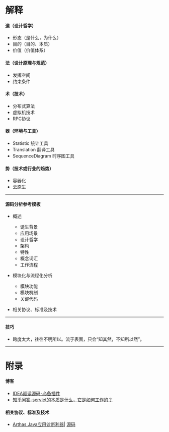 # 解释
#### 道（设计哲学）
- 形态（是什么，为什么）
- 目的（目的、本质）
- 价值（价值体系）
#### 法（设计原理与规范）
- 发挥空间
- 约束条件
#### 术（技术）
- 分布式算法
- 虚拟机技术
- RPC协议
#### 器（环境与工具）
- Statistic 统计工具
- Translation 翻译工具
- SequenceDiagram 时序图工具
#### 势（技术或行业的趋势）
- 容器化
- 云原生





***
#### 源码分析参考模板
+ 概述
    - 诞生背景
    - 应用场景
    - 设计哲学
    - 架构
    - 特性
    - 概念词汇
    - 工作流程

+ 模块化与流程化分析
    - 模块功能
    - 模块机制
    - 关键代码

+ 相关协议、标准及技术

***
#### 技巧
- 跨度太大，往往不明所以。流于表面，只会“知其然，不知所以然”。
***
# 附录
#### 博客
- [IDEA阅读源码-必备插件](https://my.oschina.net/lihua20103181/blog/4882956)
- [知乎问答-servlet的本质是什么，它是如何工作的？](https://www.zhihu.com/question/21416727)

#### 相关协议、标准及技术
- [Arthas Java应用诊断利器](https://arthas.aliyun.com/zh-cn/)| [源码](https://github.com/alibaba/arthas)
